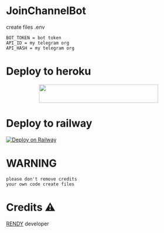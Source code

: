 # JoinChannelBot


create files .env


```
BOT_TOKEN = bot token
API_ID = my telegram org
API_HASH = my telegram org
```
# Deploy to heroku

<p align="center"><a href="https://heroku.com/deploy?template=https://github.com/Randi356/JoinChannelBot">
  <img src="https://img.shields.io/badge/Deploy%20To%20Heroku-blue?style=flat&logo=heroku" width="325" height="50.100" /></a></p>

# Deploy to railway 

[![Deploy on Railway](https://railway.app/button.svg)](https://railway.app/new/template?template=https%3A%2F%2Fgithub.com%2FRandi356%2FJoinChannelBot&envs=API_ID%2CAPI_HASH%2CBOT_TOKEN&API_IDDesc=my.telegram.org&API_HASHDesc=my.telegram.org&BOT_TOKENDesc=botfather+token+api)

# WARNING

```
please don't remove credits
your own code create files
```

# Credits ⚠️
[RENDY](https://github.com/Randi356) developer

